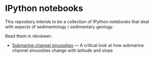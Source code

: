 IPython notebooks
=======================
This repository intends to be a collection of IPython notebooks that deal with aspects of sedimentology / sedimentary geology.

Read them in nbviewer:

- [Submarine channel sinuosities](http://nbviewer.org/github/zsylvester/notebooks/blob/master/submarine_channels.ipynb) — A critical look at how submarine channel sinuosities change with latitude and slope
